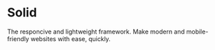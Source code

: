 # Solid
The responcive and lightweight framework. Make modern and mobile-friendly websites with ease, quickly.
